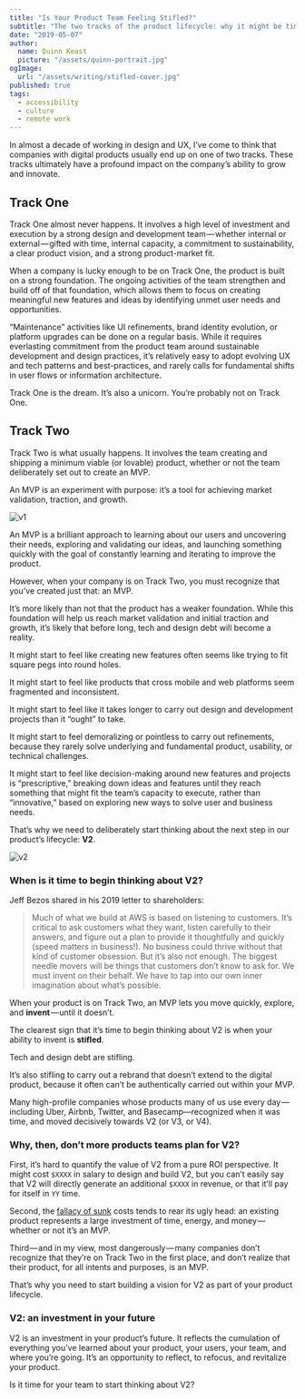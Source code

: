 ```yaml
---
title: "Is Your Product Team Feeling Stifled?"
subtitle: "The two tracks of the product lifecycle: why it might be time for your team to start thinking about V2."
date: "2019-05-07"
author:
  name: Quinn Keast
  picture: "/assets/quinn-portrait.jpg"
ogImage:
  url: "/assets/writing/stifled-cover.jpg"
published: true
tags:
  - accessibility
  - culture
  - remote work
---
```


In almost a decade of working in design and UX, I’ve come to think that companies with digital products usually end up on one of two tracks. These tracks ultimately have a profound impact on the company’s ability to grow and innovate.

## Track One

Track One almost never happens. It involves a high level of investment and execution by a strong design and development team — whether internal or external — gifted with time, internal capacity, a commitment to sustainability, a clear product vision, and a strong product-market fit.

When a company is lucky enough to be on Track One, the product is built on a strong foundation. The ongoing activities of the team strengthen and build off of that foundation, which allows them to focus on creating meaningful new features and ideas by identifying unmet user needs and opportunities.

“Maintenance” activities like UI refinements, brand identity evolution, or platform upgrades can be done on a regular basis. While it requires everlasting commitment from the product team around sustainable development and design practices, it’s relatively easy to adopt evolving UX and tech patterns and best-practices, and rarely calls for fundamental shifts in user flows or information architecture.

Track One is the dream. It’s also a unicorn. You’re probably not on Track One.

## Track Two

Track Two is what usually happens. It involves the team creating and shipping a minimum viable (or lovable) product, whether or not the team deliberately set out to create an MVP.

An MVP is an experiment with purpose: it’s a tool for achieving market validation, traction, and growth.

![v1](/assets/writing/tracks-v1.jpeg)

An MVP is a brilliant approach to learning about our users and uncovering their needs, exploring and validating our ideas, and launching something quickly with the goal of constantly learning and iterating to improve the product.

However, when your company is on Track Two, you must recognize that you’ve created just that: an MVP.

It’s more likely than not that the product has a weaker foundation. While this foundation will help us reach market validation and initial traction and growth, it’s likely that before long, tech and design debt will become a reality.

It might start to feel like creating new features often seems like trying to fit square pegs into round holes.

It might start to feel like products that cross mobile and web platforms seem fragmented and inconsistent.

It might start to feel like it takes longer to carry out design and development projects than it “ought” to take.

It might start to feel demoralizing or pointless to carry out refinements, because they rarely solve underlying and fundamental product, usability, or technical challenges.

It might start to feel like decision-making around new features and projects is “prescriptive,” breaking down ideas and features until they reach something that might fit the team’s capacity to execute, rather than “innovative,” based on exploring new ways to solve user and business needs.

That’s why we need to deliberately start thinking about the next step in our product’s lifecycle: **V2**.

![v2](/assets/writing/tracks-v2.jpeg)

### When is it time to begin thinking about V2?

Jeff Bezos shared in his 2019 letter to shareholders:

> Much of what we build at AWS is based on listening to customers. It’s critical to ask customers what they want, listen carefully to their answers, and figure out a plan to provide it thoughtfully and quickly (speed matters in business!). No business could thrive without that kind of customer obsession. But it’s also not enough. The biggest needle movers will be things that customers don’t know to ask for. We must invent on their behalf. We have to tap into our own inner imagination about what’s possible.

When your product is on Track Two, an MVP lets you move quickly, explore, and **invent** — until it doesn’t.

The clearest sign that it’s time to begin thinking about V2 is when your ability to invent is **stifled**.

Tech and design debt are stifling.

It’s also stifling to carry out a rebrand that doesn’t extend to the digital product, because it often can’t be authentically carried out within your MVP.

Many high-profile companies whose products many of us use every day — including Uber, Airbnb, Twitter, and Basecamp—recognized when it was time, and moved decisively towards V2 (or V3, or V4).

### Why, then, don’t more products teams plan for V2?

First, it’s hard to quantify the value of V2 from a pure ROI perspective. It might cost `$XXXX` in salary to design and build V2, but you can’t easily say that V2 will directly generate an additional `$XXXX` in revenue, or that it’ll pay for itself in `YY` time.

Second, the [fallacy of sunk](https://en.wikipedia.org/wiki/Sunk_cost#Loss_aversion_and_the_sunk_cost_fallacy) costs tends to rear its ugly head: an existing product represents a large investment of time, energy, and money — whether or not it’s an MVP.

Third — and in my view, most dangerously — many companies don’t recognize that they’re on Track Two in the first place, and don’t realize that their product, for all intents and purposes, is an MVP.

That’s why you need to start building a vision for V2 as part of your product lifecycle.

### V2: an investment in your future

V2 is an investment in your product’s future. It reflects the cumulation of everything you’ve learned about your product, your users, your team, and where you’re going. It’s an opportunity to reflect, to refocus, and revitalize your product.

Is it time for your team to start thinking about V2?
